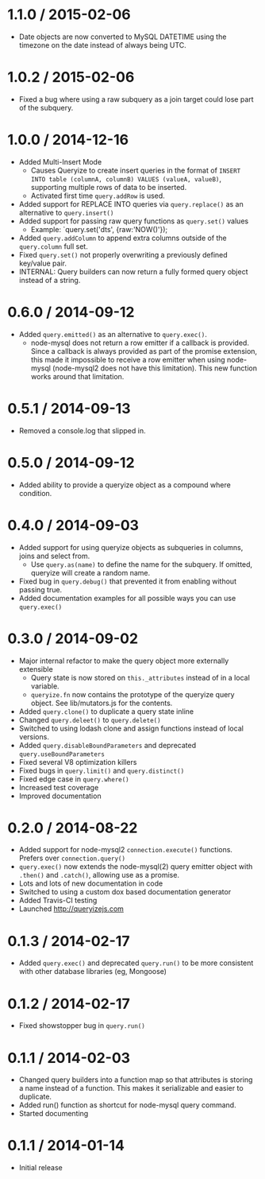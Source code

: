 1.1.0 / 2015-02-06
==================

  * Date objects are now converted to MySQL DATETIME using the timezone on the date instead of always being UTC.

1.0.2 / 2015-02-06
==================

  * Fixed a bug where using a raw subquery as a join target could lose part of the subquery.

1.0.0 / 2014-12-16
==================

  * Added Multi-Insert Mode
    - Causes Queryize to create insert queries in the format of `INSERT INTO table (columnA, columnB) VALUES (valueA, valueB)`, supporting multiple rows of data to be inserted.
    - Activated first time `query.addRow` is used.
  * Added support for REPLACE INTO queries via `query.replace()` as an alternative to `query.insert()`
  * Added support for passing raw query functions as `query.set()` values
    - Example: `query.set('dts', {raw:'NOW()'});
  * Added `query.addColumn` to append extra columns outside of the `query.column` full set.
  * Fixed `query.set()` not properly overwriting a previously defined key/value pair.
  * INTERNAL: Query builders can now return a fully formed query object instead of a string.


0.6.0 / 2014-09-12
==================

  * Added `query.emitted()` as an alternative to `query.exec()`.
    - node-mysql does not return a row emitter if a callback is provided. Since a callback is always provided as
      part of the promise extension, this made it impossible to receive a row emitter when using node-mysql
      (node-mysql2 does not have this limitation). This new function works around that limitation.


0.5.1 / 2014-09-13
==================

  * Removed a console.log that slipped in.


0.5.0 / 2014-09-12
==================

  * Added ability to provide a queryize object as a compound where condition.

0.4.0 / 2014-09-03
==================

  * Added support for using queryize objects as subqueries in columns, joins and select from.
    - Use `query.as(name)` to define the name for the subquery. If omitted, queryize will create a random name.
  * Fixed bug in `query.debug()` that prevented it from enabling without passing true.
  * Added documentation examples for all possible ways you can use `query.exec()`

0.3.0 / 2014-09-02
==================

  * Major internal refactor to make the query object more externally extensible
    - Query state is now stored on `this._attributes` instead of in a local variable.
    - `queryize.fn` now contains the prototype of the queryize query object. See lib/mutators.js for the contents.
  * Added `query.clone()` to duplicate a query state inline
  * Changed `query.deleet()` to `query.delete()`
  * Switched to using lodash clone and assign functions instead of local versions.
  * Added `query.disableBoundParameters` and deprecated `query.useBoundParameters`
  * Fixed several V8 optimization killers
  * Fixed bugs in `query.limit()` and `query.distinct()`
  * Fixed edge case in `query.where()`
  * Increased test coverage
  * Improved documentation


0.2.0 / 2014-08-22
==================

  * Added support for node-mysql2 `connection.execute()` functions. Prefers over `connection.query()`
  * `query.exec()` now extends the node-mysql(2) query emitter object with `.then()` and `.catch()`, allowing use as a promise.
  * Lots and lots of new documentation in code
  * Switched to using a custom dox based documentation generator
  * Added Travis-CI testing
  * Launched http://queryizejs.com


0.1.3 / 2014-02-17
==================

  * Added `query.exec()` and deprecated `query.run()` to be more consistent with other database libraries (eg, Mongoose)

0.1.2 / 2014-02-17
==================

  * Fixed showstopper bug in `query.run()`


0.1.1 / 2014-02-03
==================

  * Changed query builders into a function map so that attributes is storing a name instead of a function. This makes it serializable and easier to duplicate.
  * Added run() function as shortcut for node-mysql query command.
  * Started documenting

0.1.1 / 2014-01-14
==================

  * Initial release
